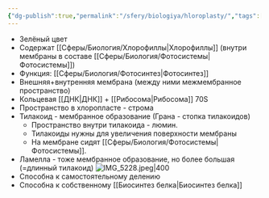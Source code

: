```yaml
---
{"dg-publish":true,"permalink":"/sfery/biologiya/hloroplasty/","tags":["Общаябиология"]}
---
```


- Зелёный цвет
- Содержат [[Сферы/Биология/Хлорофиллы\|Хлорофиллы]] (внутри мембраны в составе [[Сферы/Биология/Фотосистемы\|Фотосистемы]])
- Функция: [[Сферы/Биология/Фотосинтез\|Фотосинтез]]
- Внешняя+внутренняя мембрана (между ними межмембранное пространство)
- Кольцевая [[ДНК\|ДНК]] + [[Рибосома\|Рибосома]] 70S 
- Пространство в хлоропласте - строма 
- Тилакоид - мембранное образование (Грана - стопка тилакоидов)
	- Пространство внутри тилакоида - люмин. 
	- Тилакоиды нужны для увеличения поверхности мембраны
	- На мембране сидят [[Сферы/Биология/Фотосистемы\|Фотосистемы]].
- Ламелла - тоже мембранное образование, но более большая (=длинный тилакоид)
![IMG_5228.jpeg|400](/img/user/%D0%90%D1%80%D1%85%D0%B8%D0%B2/%D0%9A%D1%8D%D1%88/IMG_5228.jpeg)
- Способна к самостоятельному делению
- Способна к собственному [[Биосинтез белка\|Биосинтез белка]]
